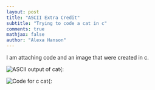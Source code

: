 ```yaml
---
layout: post
title: "ASCII Extra Credit"
subtitle: "Trying to code a cat in c"
comments: true
mathjax: false
author: "Alexa Hanson"
---
```


I am attaching code and an image that were created in c.


![ASCII output of cat](https://alexahanson22-ui.github.io/assets/img/Screenshot-of-c-cat.png){:

![Code for c cat](https://alexahanson22-ui.github.io/assets/img/Screenshot-of-c-cat-code.png){:


